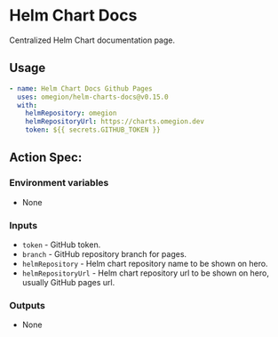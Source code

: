 # Helm Chart Docs

Centralized Helm Chart documentation page.

## Usage

```yaml
- name: Helm Chart Docs Github Pages
  uses: omegion/helm-charts-docs@v0.15.0
  with:
    helmRepository: omegion
    helmRepositoryUrl: https://charts.omegion.dev
    token: ${{ secrets.GITHUB_TOKEN }}
```

## Action Spec:

### Environment variables

- None

### Inputs

- `token`   - GitHub token.
- `branch`  - GitHub repository branch for pages.
- `helmRepository`  - Helm chart repository name to be shown on hero.
- `helmRepositoryUrl`  - Helm chart repository url to be shown on hero, usually GitHub pages url.

### Outputs

- None

